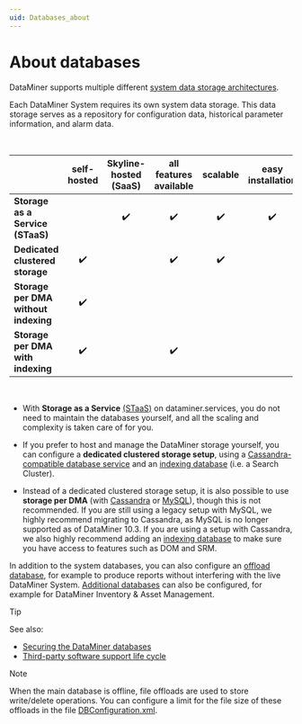 ```yaml
---
uid: Databases_about
---
```


# About databases

DataMiner supports multiple different [system data storage architectures](xref:Supported_system_data_storage_architectures).

Each DataMiner System requires its own system data storage. This data storage serves as a repository for configuration data, historical parameter information, and alarm data.

<br/>

| | self-hosted | Skyline-hosted (SaaS) | all features available | scalable | easy installation | automatic backups | effortless maintenance |
|--|:--:|:--:|:--:|:--:|:--:|:--:|:--:|
| **Storage as a Service (STaaS)** | | :heavy_check_mark: | :heavy_check_mark: | :heavy_check_mark: | :heavy_check_mark: | :heavy_check_mark: | :heavy_check_mark: |
| **Dedicated clustered storage** | :heavy_check_mark: | | :heavy_check_mark: | :heavy_check_mark: | | | |
| **Storage per DMA without indexing** | :heavy_check_mark: | | | | | | |
| **Storage per DMA with indexing** | :heavy_check_mark: | | :heavy_check_mark: | | | |  |

<br/>

- With **Storage as a Service** [(STaaS)](xref:STaaS) on dataminer.services, you do not need to maintain the databases yourself, and all the scaling and complexity is taken care of for you.

- If you prefer to host and manage the DataMiner storage yourself, you can configure a **dedicated clustered storage setup**, using a [Cassandra-compatible database service](xref:Cassandra_database) and an [indexing database](xref:Indexing_Database) (i.e. a Search Cluster).

- Instead of a dedicated clustered storage setup, it is also possible to use **storage per DMA** (with [Cassandra](xref:Migrating_the_general_database_to_Cassandra) or [MySQL](xref:MySQL_database)), though this is not recommended. If you are still using a legacy setup with MySQL, we highly recommend migrating to Cassandra, as MySQL is no longer supported as of DataMiner 10.3. If you are using a setup with Cassandra, we also highly recommend adding an [indexing database](xref:Indexing_Database) to make sure you have access to features such as DOM and SRM.

In addition to the system databases, you can also configure an [offload database](xref:Offload_database), for example to produce reports without interfering with the live DataMiner System. [Additional databases](xref:Configuring_an_additional_database) can also be configured, for example for DataMiner Inventory & Asset Management.

> [!TIP]
> See also:
>
> - [Securing the DataMiner databases](xref:Cassandra_authentication)
> - [Third-party software support life cycle](xref:Software_support_life_cycles#third-party-software-support-life-cycle)

> [!NOTE]
> When the main database is offline, file offloads are used to store write/delete operations. You can configure a limit for the file size of these offloads in the file [DBConfiguration.xml](xref:DBConfiguration_xml).
